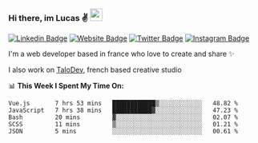 ### Hi there, im Lucas ✌️ <img src="https://media.giphy.com/media/hvRJCLFzcasrR4ia7z/giphy.gif" width="25px">
[![Linkedin Badge](https://img.shields.io/badge/-LinkedIn-0e76a8?style=flat-square&logo=Linkedin&logoColor=white)](https://www.linkedin.com/in/lucasbellier/)
[![Website Badge](https://img.shields.io/badge/Website-3b5998?style=flat-square&logo=google-chrome&logoColor=white)](https://lucasblr.fr)
[![Twitter Badge](https://img.shields.io/badge/-Twitter-00acee?style=flat-square&logo=Twitter&logoColor=white)](https://twitter.com/ImJustLucas_)
[![Instagram Badge](https://img.shields.io/badge/-Instagram-e4405f?style=flat-square&logo=Instagram&logoColor=white)](https://instagram.com/luuucas.blr/)

I'm a web developer based in france who love to create and share ✨

I also work on [TaloDev](https://talodev.fr), french based creative studio

📊 **This Week I Spent My Time On:**
<!--START_SECTION:waka-->
```text
Vue.js       7 hrs 53 mins   ████████████▒░░░░░░░░░░░░   48.82 % 
JavaScript   7 hrs 38 mins   ███████████▓░░░░░░░░░░░░░   47.23 % 
Bash         20 mins         ▓░░░░░░░░░░░░░░░░░░░░░░░░   02.07 % 
SCSS         11 mins         ▒░░░░░░░░░░░░░░░░░░░░░░░░   01.21 % 
JSON         5 mins          ░░░░░░░░░░░░░░░░░░░░░░░░░   00.61 % 
```
<!--END_SECTION:waka-->
